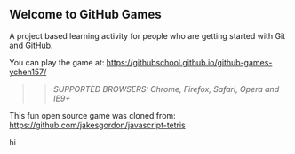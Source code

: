 ## Welcome to GitHub Games

A project based learning activity for people who are getting started with Git and GitHub.

You can play the game at: https://githubschool.github.io/github-games-ychen157/

>> _*SUPPORTED BROWSERS*: Chrome, Firefox, Safari, Opera and IE9+_

This fun open source game was cloned from: https://github.com/jakesgordon/javascript-tetris

hi
